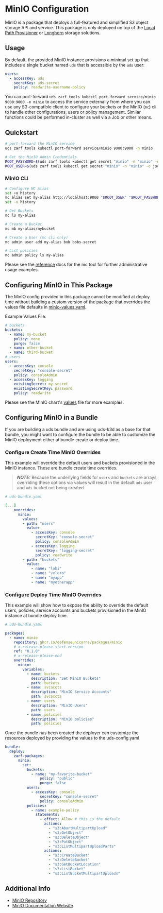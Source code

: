 # MinIO Configuration

MinIO is a package that deploys a full-featured and simplified S3 object storage API and service. This package is only deployed on top of the [Local Path Provisioner](./LOCAL-PATH.md) or [Longhorn](./LONGHORN.md) storage solutions.

## Usage

By default, the provided MinIO instance provisions a minimal set up that includes a single bucket named `uds` that is accessible by the `uds` user:

```yaml
users:
  - accessKey: uds
    secretKey: uds-secret
    policy: readwrite-username-policy
```

You can port-forward ```uds zarf tools kubectl port-forward service/minio 9000:9000 -n minio``` to access the service externally from where you can use any S3-compatible client to configure your buckets or the MinIO (`mc`) cli to handle other configurations, users or policy management. Similar functions could be performed in-cluster as well via a Job or other means.

## Quickstart

```bash
# port-forward the MinIO service
uds zarf tools kubectl port-forward service/minio 9000:9000 -n minio

# Get the MinIO Admin Credentials
ROOT_PASSWORD=$(uds zarf tools kubectl get secret "minio" -n "minio" -o json | jq -r '.data.rootPassword' | base64 --decode)
ROOT_USER=$(uds zarf tools kubectl get secret "minio" -n "minio" -o json | jq -r '.data.rootUser' | base64 --decode)
```

### MinIO CLI

```bash
# Configure MC Alias
set +o history
mc alias set my-alias http://localhost:9000 "$ROOT_USER" "$ROOT_PASSWORD"
set -o history

# Get Buckets
mc ls my-alias

# Create a Bucket
mc mb my-alias/mybucket

# Create a User (mc cli only)
mc admin user add my-alias bob bobs-secret

# List policies
mc admin policy ls my-alias
```

Please see the [reference](https://min.io/docs/minio/linux/reference/minio-mc-admin.html) docs for the mc tool for further administrative usage examples.

## Configuring MinIO in This Package

The MinIO config provided in this package cannot be modified at deploy time without building a custom version of the package that overrides the values file defaults in [minio-values.yaml](../packages/minio/values/minio-values.yaml).

Example Values File:

```yaml
# buckets
buckets:
  - name: my-bucket
    policy: none
    purge: false
  - name: other-bucket
  - name: third-bucket
# users
users:
  - accessKey: console
    secretKey: "console-secret"
    policy: consoleAdmin
  - accessKey: logging
    existingSecret: my-secret
    existingSecretKey: password
    policy: readwrite
```

Please see the MinIO chart's [values](https://github.com/minio/minio/blob/master/helm/minio/values.yaml) file for more examples.

## Configuring MinIO in a Bundle

If you are building a uds bundle and are using uds-k3d as a base for that bundle, you might want to configure the bundle to be able to customize the MinIO deployment either at bundle create or deploy time.

### Configure Create Time MinIO Overrides

This example will override the default users and buckets provisioned in the MinIO instance. These are bundle create time overrides.

> **_NOTE:_** Because the underlying fields for `users` and `buckets` are arrays, overriding these options via values will result in the default `uds` user and `uds` bucket not being created.

```yaml
# uds-bundle.yaml

[...]
    overrides:
      minio:
        values:
        - path: "users"
          value:
            - accessKey: console
              secretKey: "console-secret"
              policy: consoleAdmin
            - accessKey: logging
              secretKey: "logging-secret"
              policy: readwrite
        - path: "buckets"
          value:
            - name: "loki"  
            - name: "velero"
            - name: "myapp"
            - name: "myotherapp"
```

### Configure Deploy Time MinIO Overrides

This example will show how to expose the ability to override the default users, policies, service accounts and buckets provisioned in the MinIO instance at bundle deploy time.

```yaml
# uds-bundle.yaml

packages:
  - name: minio
    repository: ghcr.io/defenseunicorns/packages/minio
    # x-release-please-start-version
    ref: "0.1.0"
    # x-release-please-end
    overrides:
      minio:
        variables:
          - name: buckets
            description: "Set MinIO Buckets"
            path: buckets
          - name: svcaccts
            description: "MinIO Service Accounts"
            path: svcaccts
          - name: users
            description: "MinIO Users"
            path: users
          - name: policies
            description: "MinIO policies"
            path: policies
```

Once the bundle has been created the deployer can customize the resources deployed by providing the values to the uds-config.yaml

```yaml
bundle:
  deploy:
    zarf-packages:
      minio:
        set:
          buckets:
            - name: "my-favorite-bucket"
                policy: "public"
                purge: false
          users:
            - accessKey: console
                secretKey: "console-secret"
                policy: consoleAdmin
          policies:
            - name: example-policy
              statements:
                - effect: Allow # this is the default
                  actions:
                    - "s3:AbortMultipartUpload"
                    - "s3:GetObject"
                    - "s3:DeleteObject"
                    - "s3:PutObject"
                    - "s3:ListMultipartUploadParts"
                  actions:
                    - "s3:CreateBucket"
                    - "s3:DeleteBucket"
                    - "s3:GetBucketLocation"
                    - "s3:ListBucket"
                    - "s3:ListBucketMultipartUploads"
```

## Additional Info

- [MinIO Repository](https://github.com/minio/minio)
- [MinIO Documentation Website](https://min.io/docs/minio/kubernetes/upstream/)
